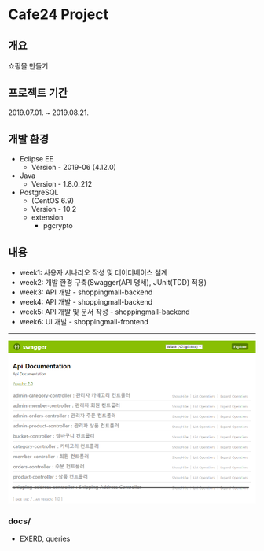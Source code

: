 # Cafe24 Project
## 개요
쇼핑몰 만들기

## 프로젝트 기간
2019.07.01. ~ 2019.08.21.

## 개발 환경
- Eclipse EE
   - Version - 2019-06 (4.12.0)
- Java
   - Version - 1.8.0_212
- PostgreSQL
   - (CentOS 6.9)
   - Version - 10.2
   - extension
      - pgcrypto

## 내용
- week1: 사용자 시나리오 작성 및 데이터베이스 설계
- week2: 개발 환경 구축(Swagger(API 명세), JUnit(TDD) 적용)
- week3: API 개발 - shoppingmall-backend
- week4: API 개발 - shoppingmall-backend
- week5: API 개발 및 문서 작성 - shoppingmall-backend
- week6: UI 개발 - shoppingmall-frontend

-----

![Swagger](https://github.com/ydhwa/cafe24-project/blob/master/week3-5/swagger-summary.PNG?raw=true)

### docs/
- EXERD, queries

